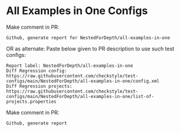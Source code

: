 # All Examples in One Configs
Make comment in PR:
```
Github, generate report for NestedForDepth/all-examples-in-one
```
OR as alternate:
Paste below given to PR description to use such test configs:
```
Report label: NestedForDepth/all-examples-in-one
Diff Regression config: https://raw.githubusercontent.com/checkstyle/test-configs/main/NestedForDepth/all-examples-in-one/config.xml
Diff Regression projects: https://raw.githubusercontent.com/checkstyle/test-configs/main/NestedForDepth/all-examples-in-one/list-of-projects.properties
```
Make comment in PR:
```
Github, generate report
```
